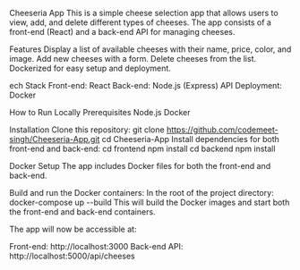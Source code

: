 Cheeseria App
This is a simple cheese selection app that allows users to view, add, and delete different types of cheeses. The app consists of a front-end (React) and a back-end API for managing cheeses.

Features
Display a list of available cheeses with their name, price, color, and image.
Add new cheeses with a form.
Delete cheeses from the list.
Dockerized for easy setup and deployment.

ech Stack
Front-end: React
Back-end: Node.js (Express) API
Deployment: Docker

How to Run Locally
Prerequisites
Node.js
Docker

Installation
Clone this repository:
git clone https://github.com/codemeet-singh/Cheeseria-App.git
cd Cheeseria-App
Install dependencies for both front-end and back-end:
cd frontend
npm install
cd backend
npm install

Docker Setup
The app includes Docker files for both the front-end and back-end.

Build and run the Docker containers: In the root of the project directory:
docker-compose up --build
This will build the Docker images and start both the front-end and back-end containers.

The app will now be accessible at:

Front-end: http://localhost:3000
Back-end API: http://localhost:5000/api/cheeses
